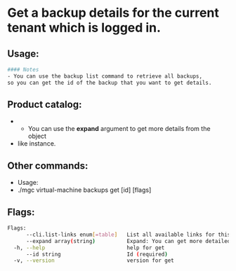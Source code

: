 # Get a backup details for the current tenant which is logged in.

## Usage:
```bash
#### Notes
- You can use the backup list command to retrieve all backups,
so you can get the id of the backup that you want to get details.
```

## Product catalog:
- - You can use the **expand** argument to get more details from the object
- like instance.

## Other commands:
- Usage:
- ./mgc virtual-machine backups get [id] [flags]

## Flags:
```bash
Flags:
      --cli.list-links enum[=table]   List all available links for this command (one of "json", "table" or "yaml")
      --expand array(string)          Expand: You can get more detailed info about: ['instance']  (default [])
  -h, --help                          help for get
      --id string                     Id (required)
  -v, --version                       version for get
```

